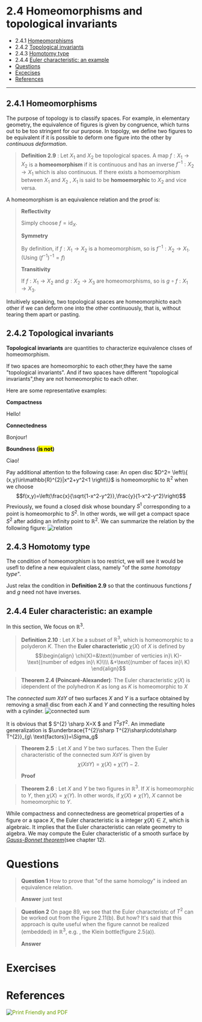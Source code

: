 # 2.4 Homeomorphisms and topological invariants

- 2.4.1 [Homeomorphisms](#_241-homeomorphisms)
- 2.4.2 [Topological invariants](#_242-topological-invariants)
- 2.4.3 [Homotomy type](#_243-homotomy-type)
- 2.4.4 [Euler characteristic: an example](#_244-euler-characteristic-an-example)
- [Questions](#questions)
- [Excecises](#exercises)
- [References](#references)

---

## 2.4.1 Homeomorphisms
The purpose of topology is to classify spaces. 
For example, in elementary geometry, the equivalence of figures is given by congruence, which turns out to be too stringent for our purpose.
In topolgy, we define two figures to be equivalent if it is possible to deform one figure into the other by *continuous deformation*.
> 
> **Definition 2.9** : Let $X_1$ and $X_2$ be topological spaces. A map $f : X_{1}\rightarrow X_{2}$ is a **homeomorphism** if it is continuous and has an inverse $f^{-1}:X_{2}\rightarrow X_{1}$ which is also continuous. If there exists a homoemorphism between $X_1$ and $X_2$ , $X_1$ is said to be **homoemorphic** to $X_2$ and vice versa. 
> 

A homeomorphism is an equivalence relation and the proof is:


>**Reflectivity**
>
>Simply choose $f=\text{id}_X$.
>
>**Symmetry**
>
>By definition, if $f : X_1 \rightarrow X_2$ is a homeomorphism, so is $f^{-1} : X_2 \rightarrow X_1$. (Using $(f^{-1})^{-1}=f$)
>
>**Transitivity**
>
>If $f : X_1 \rightarrow X_2$ and $g : X_2 \rightarrow X_3$ are homeomorphisms, so is $g\circ f : X_1\rightarrow X_3$.$$\tag*{$\blacksquare$}$$


Intuitively speaking, two topological spaces are homeomorphicto each other if we can deform one into the other continuously, that is, without tearing them apart or pasting.

## 2.4.2 Topological invariants

**Topological invariants** are quantities to characterize equivalence clsses of homeomorphism.


If two spaces are homeomorphic to each other,they have the same "topological invariants". And if two spaces have different "topological invariants",they are not homeomorphic to each other.


Here are some representative examples:

**Compactness**

Hello!

**Connectedness**

Bonjour!


**Boundness (<mark>is not</mark>)**

Ciao!


Pay additional attention to the following case:
An open disc  $D^2=  \left\\{ (x,y)\in\mathbb{R}^{2}|x^2+y^2<1 \right\\}$ is homeomorphic to $\mathbb{R}^2$ when we choose 
$$f(x,y)=\left(\frac{x}{\sqrt{1-x^2-y^2}},\frac{y}{1-x^2-y^2}\right)$$
Previously, we found a closed disk whose boundary $S^1$ corresponding to a point is homeomorphic to $S^2$. In other words, we will get a compact space $S^2$ after adding an infinity point to $\mathbb{R}^2$. We can summarize the relation by the following figure:
![relation](https://gitee.com/spaceofzsj/pictures/raw/master/cd20220227.png)


## 2.4.3 Homotomy type

The condition of  homeomorphism is too restrict, we will see it would be usefl to define a new equivalent class, namely "of the *same homotopy type*".

Just relax the condition in **Definition 2.9** so that the continuous functions $f$ and $g$ need not have inverses.

## 2.4.4 Euler characteristic: an example
In this section, We focus on $\mathbb{R}^3$. 
> **Definition 2.10** : Let $X$ be a subset of $\mathbb{R}^3$, which is homeomorphic to a polyderon $K$. Then the **Euler characteristic** $\chi(X)$ of $X$ is defined by
> $$\begin{align}
\chi(X)=&\text{(number of verticies in}\ K)-\text{(number of edges in}\ K)\\\\
&+\text{(number of faces in}\ K)
\end{align}$$ 

> **Theorem 2.4 (Poincaré-Alexander)**: The Euler characteristic $\chi(X)$ is idependent of the polyhedron $K$ as long as $K$ is homeomorphic to $X$

The *connected sum* $X \sharp Y$ of two surfaces $X$ and $Y$ is a surface obtained by removing a small disc from each $X$ and $Y$ and connecting the resulting holes with a cylinder.
![connected sum](https://gitee.com/spaceofzsj/pictures/raw/master/20220226130653.png)

It is obvious that $ S^{2} \sharp X=X $ and $T^{2}\sharp T^{2}$. An immediate generalization is $\underbrace{T^{2}\sharp T^{2}\sharp\cdots\sharp T^{2}}_{g\ \text{factors}}=\Sigma_g$



> **Theorem 2.5** : Let $X$ and $Y$ be two surfaces. Then the Euler characteristic of the connected sum $X\sharp Y$ is given by
> $$\chi(X\sharp Y)=\chi(X)+\chi(Y)-2.$$
>
>**Proof**





> **Theorem 2.6** : Let $X$ and $Y$ be two figures in $\mathbb{R}^3$. If $X$ is homeomorphic to $Y$, then $\chi(X)=\chi(Y)$. In other words, if $\chi(X)\neq\chi(Y)$, $X$ cannot be homeomorphic to $Y$.

While compactness and connectedness are geometrical properties of a figure or a space $X$, the Euler characteristic is a integer $\chi(X)\in\mathbb{Z}$, which is algebraic. It implies that the Euler characteristic can relate geometry to algebra. We may compute the Euler characteristic of a smooth surface by [*Gauss-Bonnet theorem*](https://en.wikipedia.org/wiki/Gauss%E2%80%93Bonnet_theorem?oldformat=true)(see chapter 12).

# Questions

>**Question 1**
>How to prove that "of the same homology" is indeed an equivalence relation.
>
>**Answer**
>just test


>**Question 2**
>On page 89, we see that the Euler characteristc of $T^{2}$ can be worked out from the Figure 2.11(b). But how?
>It's said that this approach is quite useful when the figure cannot be realized (embedded) in $\mathbb{R}^3$, e.g. , the Klein bottle(figure 2.5(a)).
>
>**Answer**



# Exercises

# References



<script>var pfHeaderImgUrl = '';var pfHeaderTagline = '';var pfdisableClickToDel = 0;var pfHideImages = 0;var pfImageDisplayStyle = 'block';var pfDisablePDF = 0;var pfDisableEmail = 1;var pfDisablePrint = 1;var pfCustomCSS = '';var pfEncodeImages = 0;var pfShowHiddenContent = 0;var pfBtVersion='2';(function(){var js,pf;pf=document.createElement('script');pf.type='text/javascript';pf.src='//cdn.printfriendly.com/printfriendly.js';document.getElementsByTagName('head')[0].appendChild(pf)})();</script><a href="https://www.printfriendly.com" style="color:#6D9F00;text-decoration:none;" class="printfriendly" onclick="window.print();return false;" title="Printer Friendly and PDF"><img style="border:none;-webkit-box-shadow:none;box-shadow:none;" src="//cdn.printfriendly.com/buttons/printfriendly-pdf-email-button-md.png" alt="Print Friendly and PDF"/></a>